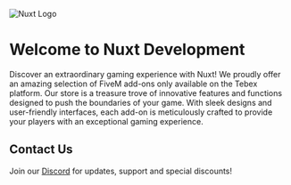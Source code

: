 ![Nuxt Logo](https://cdn.dont-ping.me/api/✌️🐭👋🤘👻.png)

# Welcome to Nuxt Development

Discover an extraordinary gaming experience with Nuxt! We proudly offer an amazing selection of FiveM add-ons only available on the Tebex platform. Our store is a treasure trove of innovative features and functions designed to push the boundaries of your game. With sleek designs and user-friendly interfaces, each add-on is meticulously crafted to provide your players with an exceptional gaming experience.

## Contact Us

Join our [Discord](https://discord.gg/ejUSZ5JCKj) for updates, support and special discounts!
